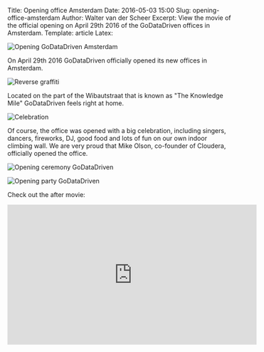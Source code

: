Title: Opening office Amsterdam
Date: 2016-05-03 15:00
Slug: opening-office-amsterdam
Author: Walter van der Scheer
Excerpt: View the movie of the official opening on April 29th 2016 of the GoDataDriven offices in Amsterdam.
Template: article
Latex:

![Opening GoDataDriven Amsterdam](/static/images/officeopening/godatadriven-singers-2.jpg "Opening GoDataDriven Amsterdam")

<span class="lead">
On April 29th 2016 GoDataDriven officially opened its new offices in Amsterdam. </span>

![Reverse graffiti](/static/images/officeopening/godatadriven-nowopen.jpg "GoDataDriven now open in Amsterdam")

Located on the part of the Wibautstraat that is known as "The Knowledge Mile" GoDataDriven feels right at home. 

![Celebration](/static/images/officeopening/godatadriven-confetti.jpg "Celebration")

Of course, the office was opened with a big celebration, including singers, dancers, fireworks, DJ, good food and lots of fun on our own indoor climbing wall. We are very proud that Mike Olson, co-founder of Cloudera, officially opened the office.

![Opening ceremony GoDataDriven](/static/images/officeopening/godatadriven-opening.jpg "Opening ceremony")

![Opening party GoDataDriven](/static/images/officeopening/godatadriven-party.jpg "Opening party GoDataDriven")

Check out the after movie:

<iframe width="560" height="315" src="https://www.youtube.com/embed/tcMy2Ac2yGE?rel=0" frameborder="0" allowfullscreen></iframe>
